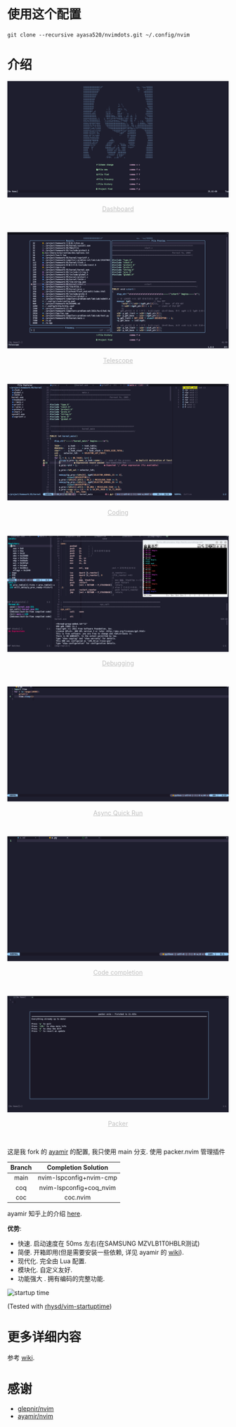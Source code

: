 # 使用这个配置
`git clone --recursive ayasa520/nvimdots.git ~/.config/nvim`

# 介绍

![Dashboard](img/2022-01-29-11-50-37.png "Dashboard")
<p align="center" style="font-size:14px;color:#C0C0C0;text-decoration:underline">Dashboard</p>
<br>

![Telescope](img/2022-01-29-11-52-25.png)
<p align="center" style="font-size:14px;color:#C0C0C0;text-decoration:underline">Telescope</p>
<br>





![Coding](img/2022-01-29-11-55-39.png)
<p align="center" style="font-size:14px;color:#C0C0C0;text-decoration:underline">Coding</p>
<br>





![Debugging](img/2022-01-29-12-11-25.png)
<p align="center" style="font-size:14px;color:#C0C0C0;text-decoration:underline">Debugging</p>
<br>


![Async Quick Run](img/2022-01-29-12-16.gif)
<p align="center" style="font-size:14px;color:#C0C0C0;text-decoration:underline">Async Quick Run</p>
<br>


![Code completion](img/2022-01-29-12-46.gif)
<p align="center" style="font-size:14px;color:#C0C0C0;text-decoration:underline">Code completion</p>
<br>

![Packer](img/2022-01-29-11-57-19.png)
<p align="center" style="font-size:14px;color:#C0C0C0;text-decoration:underline">Packer</p>
<br>

这是我 fork 的 [ayamir](https://github.com/ayamir/nvimdots) 的配置, 我只使用 main 分支. 使用 packer.nvim 管理插件

| Branch |   Completion Solution   |
| :----: | :---------------------: |
|  main  | nvim-lspconfig+nvim-cmp |
|  coq   | nvim-lspconfig+coq_nvim |
|  coc   |        coc.nvim         |

ayamir 知乎上的介绍 [here](https://zhuanlan.zhihu.com/p/382092667).

**优势**:

- 快速. 启动速度在 50ms 左右(在SAMSUNG MZVLB1T0HBLR测试)
- 简便. 开箱即用(但是需要安装一些依赖, 详见 ayamir 的 [wiki](https://github.com/ayamir/nvimdots/wiki)).
- 现代化. 完全由 Lua 配置.
- 模块化. 自定义友好.
- 功能强大 . 拥有编码的完整功能.

![startup time](/home/rikka/project/rikka-os2/img/2022-01-29-13-14-13.png)

(Tested with [rhysd/vim-startuptime](https://github.com/rhysd/vim-startuptime))

# 更多详细内容

参考 [wiki](https://github.com/ayamir/nvimdots/wiki).

# 感谢

- [glepnir/nvim](https://github.com/glepnir/nvim)
- [ayamir/nvim](https://github.com/ayamir/nvimdots) 
